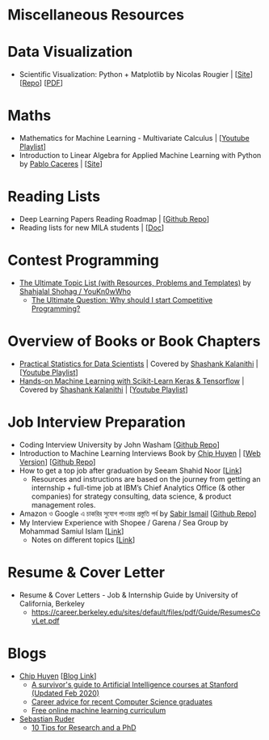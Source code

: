# Miscellaneous Resources

# Data Visualization 
- Scientific Visualization: Python + Matplotlib by Nicolas Rougier | [[Site](https://www.labri.fr/perso/nrougier/scientific-visualization.html)] [[Repo](https://github.com/rougier/scientific-visualization-book)] [[PDF](https://hal.inria.fr/hal-03427242/document)]

# Maths 
- Mathematics for Machine Learning - Multivariate Calculus | [[Youtube Playlist](https://www.youtube.com/playlist?list=PLiiljHvN6z193BBzS0Ln8NnqQmzimTW23)]
- Introduction to Linear Algebra for Applied Machine Learning with Python by [Pablo Caceres](https://pablocaceres.org/) | [[Site](https://pabloinsente.github.io/intro-linear-algebra)]

# Reading Lists
- Deep Learning Papers Reading Roadmap | [[Github Repo](https://github.com/floodsung/Deep-Learning-Papers-Reading-Roadmap)]
- Reading lists for new MILA students | [[Doc](https://docs.google.com/document/d/1IXF3h0RU5zz4ukmTrVKVotPQypChscNGf5k6E25HGvA/)]

# Contest Programming 
- [The Ultimate Topic List (with Resources, Problems and Templates)](https://codeforces.com/blog/entry/95106) by [Shahjalal Shohag / YouKn0wWho](https://codeforces.com/profile/YouKn0wWho)
  - [The Ultimate Question: Why should I start Competitive Programming?](https://github.com/ShahjalalShohag/Competitive-Programming-A-Complete-Guideline)

# Overview of Books or Book Chapters
-  [Practical Statistics for Data Scientists](https://www.oreilly.com/library/view/practical-statistics-for/9781491952955/) | Covered by [Shashank Kalanithi](https://shashankkalanithi.com/) | [[Youtube Playlist](https://www.youtube.com/playlist?list=PL-u09-6gP5ZNd6AhULnQHr6ZsF15qy4D0)]
- [Hands-on Machine Learning with Scikit-Learn Keras & Tensorflow](https://www.oreilly.com/library/view/hands-on-machine-learning/9781492032632/) | Covered by [Shashank Kalanithi](https://shashankkalanithi.com/) | [[Youtube Playlist](https://www.youtube.com/playlist?list=PL-u09-6gP5ZPOfSPTto4BIDwky-8aP4rQ)]

# Job Interview Preparation 
- Coding Interview University by John Washam [[Github Repo](https://github.com/jwasham/coding-interview-university)]
- Introduction to Machine Learning Interviews Book by [Chip Huyen](https://huyenchip.com/) | [[Web Version](https://huyenchip.com/ml-interviews-book/)] [[Github Repo](https://github.com/chiphuyen/ml-interviews-book)]
- How to get a top job after graduation by Seeam Shahid Noor [[Link](https://www.getrevue.co/profile/seeamshahidnoor/issues/5-how-to-get-a-top-job-after-graduation-906343)]
  - Resources and instructions are based on the journey from getting an internship + full-time job at IBM’s Chief Analytics Office (& other companies) for strategy consulting, data science, & product management roles.
- Amazon ও Google এ চাকরির সুযোগ পাওয়ার প্রস্তুতি পর্ব by [Sabir Ismail](https://www.linkedin.com/in/sabir-ismail-83113b20/) [[Github Repo](https://github.com/sabir4063/my_preparation)]
- My Interview Experience with Shopee / Garena / Sea Group by Mohammad Samiul Islam [[Link](https://forthright48.com/interview-with-shopee-garena)]
  - Notes on different topics [[Link](https://github.com/forthright48/notes)]

# Resume & Cover Letter 
- Resume & Cover Letters - Job & Internship Guide by University of California, Berkeley
  - https://career.berkeley.edu/sites/default/files/pdf/Guide/ResumesCovLet.pdf

# Blogs
- [Chip Huyen](https://huyenchip.com) [[Blog Link](https://huyenchip.com/blog/)]
  - [A survivor's guide to Artificial Intelligence courses at Stanford (Updated Feb 2020)](https://huyenchip.com/2018/03/30/guide-to-Artificial-Intelligence-Stanford.html)
  - [Career advice for recent Computer Science graduates](https://huyenchip.com/2018/10/08/career-advice-recent-cs-graduates.html)
  - [Free online machine learning curriculum](https://huyenchip.com/2019/08/05/free-online-machine-learning-curriculum.html)
- [Sebastian Ruder](https://ruder.io)
  - [10 Tips for Research and a PhD](https://ruder.io/10-tips-for-research-and-a-phd/)
